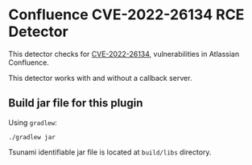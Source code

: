 # Confluence CVE-2022-26134 RCE Detector

This detector checks for [CVE-2022-26134](https://confluence.atlassian.com/doc/confluence-security-advisory-2022-06-02-1130377146.html),
vulnerabilities in Atlassian Confluence.

This detector works with and without a callback server.

## Build jar file for this plugin

Using `gradlew`:

```shell
./gradlew jar
```

Tsunami identifiable jar file is located at `build/libs` directory.
